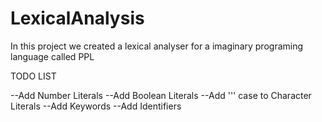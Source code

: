 # LexicalAnalysis
In this project we created a lexical analyser for a imaginary programing language called PPL

TODO LIST

--Add Number Literals
--Add Boolean Literals
--Add '\'' case to Character Literals
--Add Keywords
--Add Identifiers

